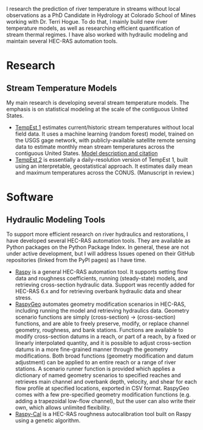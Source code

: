 I research the prediction of river temperature in streams without local observations as a PhD Candidate in Hydrology at Colorado School of Mines working with Dr. Terri Hogue.  To do that, I mainly build new river temperature models, as well as researching efficient quantification of stream thermal regimes.  I have also worked with hydraulic modeling and maintain several HEC-RAS automation tools.

# Research

## Stream Temperature Models

My main research is developing several stream temperature models.  The emphasis is on statistical modeling at the scale of the contiguous United States.

- [TempEst 1](https://github.com/mines-ciroh/tempest1) estimates current/historic stream temperatures without local field data.  It uses a machine learning (random forest) model, trained on the USGS gage network, with publicly-available satellite remote sensing data to estimate monthly mean stream temperatures across the contiguous United States.  [Model description and citation](https://www.sciencedirect.com/science/article/pii/S003442572400289X)
- [TempEst 2](https://github.com/mines-ciroh/tempest2) is essentially a daily-resolution version of TempEst 1, built using an interpretable, geostatistical approach.  It estimates daily mean and maximum temperatures across the CONUS. (Manuscript in review.)

# Software

## Hydraulic Modeling Tools

To support more efficient research on river hydraulics and restorations, I have developed several HEC-RAS automation tools.  They are available as Python packages on the Python Package Index.  In general, these are not under active development, but I will address Issues opened on their GitHub repositories (linked from the PyPI pages) as I have time.

- [Raspy](https://pypi.org/project/raspy-auto/) is a general HEC-RAS automation tool.  It supports setting flow data and roughness coefficients, running (steady-state) models, and retrieving cross-section hydraulic data.  Support was recently added for HEC-RAS 6.x and for retrieving overbank hydraulic data and shear stress.
- [RaspyGeo](https://pypi.org/project/RaspyGeo/) automates geometry modification scenarios in HEC-RAS, including running the model and retrieving hydraulics data.  Geometry scenario functions are simply (cross-section) -> (cross-section) functions, and are able to freely preserve, modify, or replace channel geometry, roughness, and bank stations.  Functions are available to modify cross-section datums in a reach, or part of a reach, by a fixed or linearly interpolated quantity, and it is possible to adjust cross-section datums in a more fine-grained manner through the geometry modifications.  Both broad functions (geometry modification and datum adjustment) can be applied to an entire reach or a range of river stations.  A scenario runner function is provided which applies a dictionary of named geometry scenarios to specified reaches and retrieves main channel and overbank depth, velocity, and shear for each flow profile at specified locations, exported in CSV format. RaspyGeo comes with a few pre-specified geometry modification functions (e.g. adding a trapezoidal low-flow channel), but the user can also write their own, which allows unlimited flexibility.
- [Raspy-Cal](https://pypi.org/project/raspy-cal/) is a HEC-RAS roughness autocalibration tool built on Raspy using a genetic algorithm.
